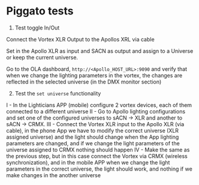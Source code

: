 # Piggato tests

1. Test toggle In/Out

Connect the Vortex XLR Output to the Apollos XRL via cable

Set in the Apollo XLR as input and SACN as output and assign to a Universe or keep the current universe.

Go to the OLA dashboard, `http://<Apollo_HOST_URL>:9090` and verify that when we change the lighting parameters in the vortex, the changes are reflected in the selected universe (in the DMX monitor section)

2. Test the `set universe` functionality

I - In the Lighticians APP (mobile) configure 2 vortex devices, each of them connected to a different universe
II - Go to Apollo lighting configurations and set one of the configured universes to sACN -> XLR and another to sACN -> CRMX.
III - Connect the Vortex XLR input to the Apollo XLR (via cable), in the phone App we have to modify the correct universe (XLR assigned universe) and the light should change when the App lighting parameters are changed, and if we change the light parameters of the universe assigned to CRMX nothing should happen
IV - Make the same as the previous step, but in this case connect the Vortex via CRMX (wireless synchronization), and in the mobile APP when we change the light parameters in the correct universe, the light should work, and nothing if we make changes in the another universe


